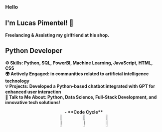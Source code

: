 ### Hello <h2> I'm Lucas Pimentel!  👋

<p><strong>Freelancing & Assisting my girlfriend at his shop.

## Python Developer

⚙️ **Skills:** Python, SQL, PowerBI, Machine Learning, JavaScript, HTML, CSS  
🌍 **Actively Engaged:** in communities related to artificial intelligence technology  
💡 **Projects:** Developed a Python-based chatbot integrated with GPT for enhanced user interaction  
💬 **Talk to Me About:** Python, Data Science, Full-Stack Development, and innovative tech solutions!

<div align="center" >
- **Code Cycle**<br>

<img src="https://raw.githubusercontent.com/Tarikul-Islam-Anik/Animated-Fluent-Emojis/master/Emojis/Smilies/Face%20with%20Spiral%20Eyes.png" width="10%" alt="Broken system!"/>
&nbsp;&nbsp;&nbsp;&nbsp;&nbsp;
<img src="https://raw.githubusercontent.com/Tarikul-Islam-Anik/Animated-Fluent-Emojis/master/Emojis/Smilies/Relieved%20Face.png" width="10%" alt="It's working!"/>
&nbsp;&nbsp;&nbsp;&nbsp;&nbsp;
<img src="https://raw.githubusercontent.com/Tarikul-Islam-Anik/Animated-Fluent-Emojis/master/Emojis/Smilies/Astonished%20Face.png" width="10%" alt="It's working but you don't know how!"/><br>

<!--img src="https://github.com/SP-XD/SP-XD/blob/main/images/this_page_is.gif?raw=true"  width="40%"/-->
</div>
